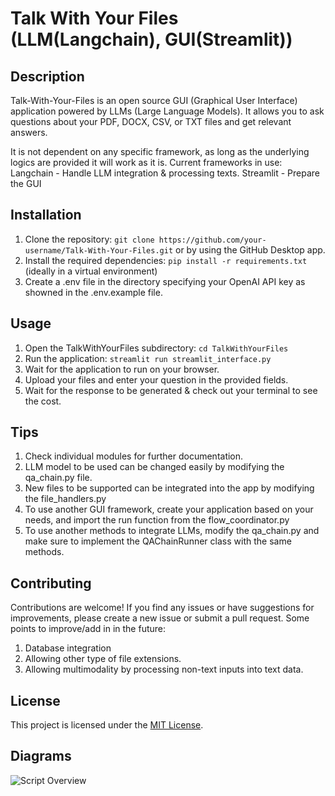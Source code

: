 # Talk With Your Files (LLM(Langchain), GUI(Streamlit))

## Description
Talk-With-Your-Files is an open source GUI (Graphical User Interface) application powered by LLMs (Large Language Models). It allows you to ask questions about your PDF, DOCX, CSV, or TXT files and get relevant answers.

It is not dependent on any specific framework, as long as the underlying logics are provided it will work as it is.
Current frameworks in use:
Langchain - Handle LLM integration & processing texts.
Streamlit - Prepare the GUI

## Installation
1. Clone the repository: `git clone https://github.com/your-username/Talk-With-Your-Files.git` or by using the GitHub Desktop app.
2. Install the required dependencies: `pip install -r requirements.txt` (ideally in a virtual environment)
3. Create a .env file in the directory specifying your OpenAI API key as showned in the .env.example file.

## Usage
1. Open the TalkWithYourFiles subdirectory: `cd TalkWithYourFiles`
2. Run the application: `streamlit run streamlit_interface.py`
3. Wait for the application to run on your browser.
4. Upload your files and enter your question in the provided fields.
5. Wait for the response to be generated & check out your terminal to see the cost.

## Tips
1. Check individual modules for further documentation.
2. LLM model to be used can be changed easily by modifying the qa_chain.py file.
3. New files to be supported can be integrated into the app by modifying the file_handlers.py
4. To use another GUI framework, create your application based on your needs, and import the run function from the flow_coordinator.py
5. To use another methods to integrate LLMs, modify the qa_chain.py and make sure to implement the QAChainRunner class with the same methods.

## Contributing
Contributions are welcome! If you find any issues or have suggestions for improvements, please create a new issue or submit a pull request.
Some points to improve/add in in the future:
1. Database integration
2. Allowing other type of file extensions.
3. Allowing multimodality by processing non-text inputs into text data.

## License
This project is licensed under the [MIT License](LICENSE).

## Diagrams
![Script Overview](images/script_overview.jpg)
